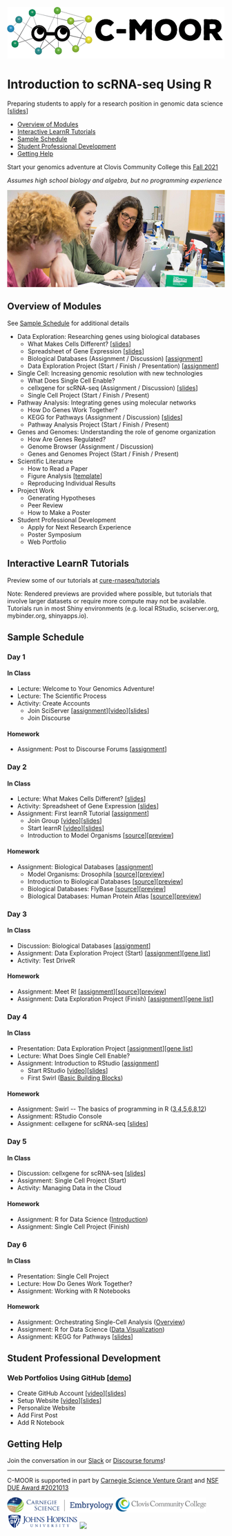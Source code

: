 <img src="https://github.com/C-MOOR/c-moor.github.io/blob/master/img/cmoor_logo.png" height=120>

# Introduction to scRNA-seq Using R 

Preparing students to apply for a research position in genomic data science [[slides](https://docs.google.com/presentation/d/1iCIBzfhojoSciAD_BpNAYa2u3NbEmb-7XMxlLw-b1ow)]

- [Overview of Modules](#overview-of-modules)
- [Interactive LearnR Tutorials](#interactive-learnr-tutorials)
- [Sample Schedule](#sample-schedule)
- [Student Professional Development](#student-professional-development)
- [Getting Help](#getting-help)

Start your genomics adventure at Clovis Community College this [Fall 2021](https://www.cloviscollege.edu/landing/biol-12-genomics-data-science.html)

*Assumes high school biology and algebra, but no programming experience*

<img src="https://github.com/C-MOOR/c-moor.github.io/blob/master/img/BIOL11A.jpg" height=225>

## Overview of Modules

See [Sample Schedule](#sample-schedule) for additional details

- Data Exploration: Researching genes using biological databases
  - What Makes Cells Different? [[slides](https://docs.google.com/presentation/d/1kqXcTyi9Fh8wfsrg-JWEiRIlfMPooCUZLXw-VEnNaBE)]
  - Spreadsheet of Gene Expression [[slides](https://docs.google.com/presentation/d/1ZjXpkZl69ULDi2f4HzT9BW2yd8DBoUQGjc-0BASQen8)]
  - Biological Databases (Assignment / Discussion) [[assignment](https://docs.google.com/document/d/12DBD771jNr4H96Drsxc62KBllYQ5gzE33BiNdAzDbmw)]
  - Data Exploration Project (Start / Finish / Presentation) [[assignment](https://docs.google.com/document/d/1qnJBz3iAN12nAX0OFaxqZZZWs1qWLYxt_HWaBdfFEk8)]
- Single Cell: Increasing genomic resolution with new technologies
  - What Does Single Cell Enable?
  - cellxgene for scRNA-seq (Assignment / Discussion) [[slides](https://docs.google.com/presentation/d/1_CZv7yHOG2hYqL5-9t6nhmspwgdVPDzwyfM3_pJ2pqU)]
  - Single Cell Project (Start / Finish / Present)
- Pathway Analysis: Integrating genes using molecular networks
  - How Do Genes Work Together?
  - KEGG for Pathways (Assignment / Discussion) [[slides](https://docs.google.com/presentation/d/11DdaPXNHCCcswHL0ZiV1OhDHHR3xM_hVnYlArdsF9Lc)]
  - Pathway Analysis Project (Start / Finish / Present)
- Genes and Genomes: Understanding the role of genome organization
  - How Are Genes Regulated?
  - Genome Browser (Assignment / Discussion)	
  - Genes and Genomes Project (Start / Finish / Present)
- Scientific Literature
  - How to Read a Paper
  - Figure Analysis [[template](https://docs.google.com/document/d/1x-6IfH5VCYuinAf_4WKTDQrtX9mnjt9huC-hLwyc9ds)]
  - Reproducing Individual Results
- Project Work
  - Generating Hypotheses
  - Peer Review
  - How to Make a Poster
- Student Professional Development
  - Apply for Next Research Experience
  - Poster Symposium
  - Web Portfolio

## Interactive LearnR Tutorials

Preview some of our tutorials at [cure-rnaseq/tutorials](tutorials)

Note: Rendered previews are provided where possible, but tutorials that involve larger datasets or require more compute may not be available.  Tutorials run in most Shiny environments (e.g. local RStudio, sciserver.org, mybinder.org, shinyapps.io).  

## Sample Schedule

### Day 1

#### In Class

- Lecture: Welcome to Your Genomics Adventure!
- Lecture: The Scientific Process
- Activity: Create Accounts
  - Join SciServer [[assignment](https://docs.google.com/document/d/1EcJTjhfxAcRw66gUjQqEuogTvjBFatxEhrqxcWBOc4o)][[video](https://link.c-moor.org/video-join-sciserver)][[slides](https://docs.google.com/presentation/d/1kxbnBLoRsdPW4ZkjwNsAHS1XFPuJpQZ8I1aVqyZISW0)]
  - Join Discourse

#### Homework

- Assignment: Post to Discourse Forums [[assignment](https://docs.google.com/document/d/1XDT0i0aNsEBDXPzW-nd8o7VZWrNr49u2LDzS25JmpEs/)]

### Day 2

#### In Class

- Lecture: What Makes Cells Different? [[slides](https://docs.google.com/presentation/d/1kqXcTyi9Fh8wfsrg-JWEiRIlfMPooCUZLXw-VEnNaBE/edit#slide=id.g35f391192_00)]
- Activity: Spreadsheet of Gene Expression [[slides](https://docs.google.com/presentation/d/1ZjXpkZl69ULDi2f4HzT9BW2yd8DBoUQGjc-0BASQen8/edit)]
- Assignment: First learnR Tutorial [[assignment](https://docs.google.com/document/d/1nvMfvOTwwFIhub4aoTX3bGrY0AIDceT8SXA93FUBt5A)]
  - Join Group [[video](https://link.c-moor.org/video-join-sciserver-group)][[slides](https://docs.google.com/presentation/d/1codot9UeUO7l0EDcEre7dJgyXurD_xyxpw6IJL_aEjM)]
  - Start learnR [[video](https://drive.google.com/file/d/1WkhzNiTJqDk8oqrcSvu2C49TIhrfJVXh)][[slides](https://docs.google.com/presentation/d/1Oaq8RzhaDANxkNh-tTKwme7e095pGgoiq5iZHbt7PLg)]
  - Introduction to Model Organisms [[source](https://github.com/C-MOOR/cure-rnaseq/tree/master/tutorials/Model_Organisms_Intro)][[preview](http://mybinder.org/v2/gh/c-moor/cure-rnaseq/master?urlpath=shiny/tutorials/Model_Organisms_Intro/)]

#### Homework

- Assignment: Biological Databases [[assignment](https://docs.google.com/document/d/12DBD771jNr4H96Drsxc62KBllYQ5gzE33BiNdAzDbmw/edit)]
  - Model Organisms: Drosophila [[source](https://github.com/C-MOOR/cure-rnaseq/tree/master/tutorials/Model_Organisms_Drosophila)][[preview](http://mybinder.org/v2/gh/c-moor/cure-rnaseq/master?urlpath=shiny/tutorials/Model_Organisms_Drosophila/)]
  - Introduction to Biological Databases [[source](https://github.com/C-MOOR/cure-rnaseq/tree/master/tutorials/Biological_Databases_Intro)][[preview](http://mybinder.org/v2/gh/c-moor/cure-rnaseq/master?urlpath=shiny/tutorials/Biological_Databases_Intro/)]
  - Biological Databases: FlyBase [[source](https://github.com/C-MOOR/cure-rnaseq/tree/master/tutorials/Biological_Databases_FlyBase)][[preview](http://mybinder.org/v2/gh/c-moor/cure-rnaseq/master?urlpath=shiny/tutorials/Biological_Databases_FlyBase/)]
  - Biological Databases: Human Protein Atlas [[source](https://github.com/C-MOOR/cure-rnaseq/tree/master/tutorials/Biological_Databases_HPA)][[preview](http://mybinder.org/v2/gh/c-moor/cure-rnaseq/master?urlpath=shiny/tutorials/Biological_Databases_HPA/)]

### Day 3

#### In Class

- Discussion: Biological Databases [[assignment](https://docs.google.com/document/d/12DBD771jNr4H96Drsxc62KBllYQ5gzE33BiNdAzDbmw/edit)]
- Assignment: Data Exploration Project (Start) [[assignment](https://docs.google.com/document/d/1qnJBz3iAN12nAX0OFaxqZZZWs1qWLYxt_HWaBdfFEk8/edit#heading=h.km7myf8dtaah)][[gene list](https://docs.google.com/spreadsheets/d/16ltU53DkwYlYbcq8P_EzXSXidFaMkod75hyOAxTesw0/edit#gid=1158265355)]
- Activity: Test DriveR

#### Homework

- Assignment: Meet R! [[assignment](https://docs.google.com/document/d/1rxucOSJW_6OyYj_RJx9lp1f-cL7k5U2COZfpdl7mQ0A/)][[source](https://github.com/C-MOOR/cure-rnaseq/tree/master/tutorials/Intro_R)][[preview](http://mybinder.org/v2/gh/c-moor/cure-rnaseq/master?urlpath=shiny/tutorials/Intro_R/)]
- Assignment: Data Exploration Project (Finish) [[assignment](https://docs.google.com/document/d/1qnJBz3iAN12nAX0OFaxqZZZWs1qWLYxt_HWaBdfFEk8/edit#heading=h.km7myf8dtaah)][[gene list](https://docs.google.com/spreadsheets/d/16ltU53DkwYlYbcq8P_EzXSXidFaMkod75hyOAxTesw0/edit#gid=1158265355)]

### Day 4

#### In Class

- Presentation: Data Exploration Project [[assignment](https://docs.google.com/document/d/1qnJBz3iAN12nAX0OFaxqZZZWs1qWLYxt_HWaBdfFEk8/edit#heading=h.km7myf8dtaah)][[gene list](https://docs.google.com/spreadsheets/d/16ltU53DkwYlYbcq8P_EzXSXidFaMkod75hyOAxTesw0/edit#gid=1158265355)]
- Lecture: What Does Single Cell Enable?
- Assignment: Introduction to RStudio [[assignment](https://docs.google.com/document/d/1eXaBhhVz7AVe0A2QZFP8EMCOQh-qPgOUeuajZkZsPrI)]
  - Start RStudio [[video](https://drive.google.com/file/d/1TibezD0uVdI6uxd6y5e3Q71jCN8V4fDr)][[slides](https://docs.google.com/presentation/d/1xo-R10YmhhaTnXswOShjlFzRyLwlJs0ZtALZo-8tSR8)]
  - First Swirl ([Basic Building Blocks](https://github.com/swirldev/R_Programming_E/blob/master/Basic_Building_Blocks/lesson.yaml))

#### Homework

- Assignment: Swirl -- The basics of programming in R ([3,4,5,6,8,12](https://github.com/swirldev/R_Programming_E/blob/master/MANIFEST))
- Assignment: RStudio Console
- Assignment: cellxgene for scRNA-seq [[slides](https://docs.google.com/presentation/d/1_CZv7yHOG2hYqL5-9t6nhmspwgdVPDzwyfM3_pJ2pqU)]

### Day 5

#### In Class

- Discussion: cellxgene for scRNA-seq [[slides](https://docs.google.com/presentation/d/1_CZv7yHOG2hYqL5-9t6nhmspwgdVPDzwyfM3_pJ2pqU)]
- Assignment: Single Cell Project (Start)
- Activity: Managing Data in the Cloud

#### Homework

- Assignment: R for Data Science ([Introduction](https://r4ds.had.co.nz/introduction.html))
- Assignment: Single Cell Project (Finish)

### Day 6

#### In Class

- Presentation: Single Cell Project
- Lecture: How Do Genes Work Together?
- Assignment: Working with R Notebooks

#### Homework

- Assignment: Orchestrating Single-Cell Analysis ([Overview](https://bioconductor.org/books/release/OSCA/overview.html))
- Assignment: R for Data Science ([Data Visualization](https://r4ds.had.co.nz/data-visualisation.html))
- Assignment: KEGG for Pathways [[slides](https://docs.google.com/presentation/d/11DdaPXNHCCcswHL0ZiV1OhDHHR3xM_hVnYlArdsF9Lc)]

## Student Professional Development

### Web Portfolios Using GitHub [[demo](http://www.c-moor.org/cmoor_website_template/)]

- Create GitHub Account [[video](https://drive.google.com/file/d/1ce_hqr8BptQUjJDKyDGc8OYDhQ2IeBee)][[slides](https://docs.google.com/presentation/d/1c4sb5CLpvKjgnTVIuNGYTSr8WWNgeSfC8TUGrxktu64)]
- Setup Website [[video](https://drive.google.com/file/d/11yytK_VA2OSylIbhKNqncJbO-6gXCvnn)][[slides](https://docs.google.com/presentation/d/13chl2zYU1NbWCZmD_daqiKcLoJZAtILMqjXgew3TR6c/edit#slide=id.g35f391192_00)]
- Personalize Website
- Add First Post
- Add R Notebook

## Getting Help

Join the conversation in our [Slack](https://c-moor.slack.com) or [Discourse forums](https://help.c-moor.org)!

<hr>

C-MOOR is supported in part by [Carnegie Science Venture Grant](https://carnegiescience.edu/CSVgrants#section2) and [NSF DUE Award #2021013](https://www.nsf.gov/awardsearch/showAward?AWD_ID=2021013)

<img src="https://github.com/C-MOOR/c-moor.github.io/blob/master/img/Carnegie_EMB_logo.png" height=35> <img src="https://github.com/C-MOOR/c-moor.github.io/blob/master/img/Clovis_logo_wide.jpg" height=35> <img src="https://github.com/C-MOOR/c-moor.github.io/blob/master/img/JHU_logo.jpg" height=35> <img src="https://idies.jhu.edu/wp-content/uploads/2020/03/cropped-IDIES_logo-500px.png" height=35>
